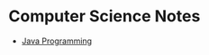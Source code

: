 # Computer Science Notes
- [Java Programming](https://github.com/u302madhu/cs-notes/blob/main/java-programming.md)